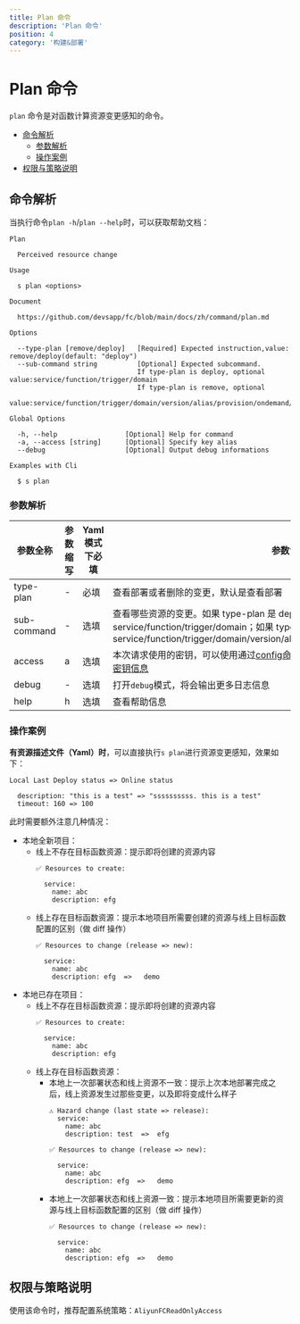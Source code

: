 ```yaml
---
title: Plan 命令
description: 'Plan 命令'
position: 4
category: '构建&部署'
---
```


# Plan 命令

`plan` 命令是对函数计算资源变更感知的命令。

- [命令解析](#命令解析)
  - [参数解析](#参数解析)
  - [操作案例](#操作案例)
- [权限与策略说明](#权限与策略说明)

## 命令解析

当执行命令`plan -h`/`plan --help`时，可以获取帮助文档：

```shell script
Plan

  Perceived resource change

Usage

  s plan <options>  
                            
Document
  
  https://github.com/devsapp/fc/blob/main/docs/zh/command/plan.md    

Options

  --type-plan [remove/deploy]   [Required] Expected instruction,value: remove/deploy(default: "deploy")               
  --sub-command string          [Optional] Expected subcommand.                                                       
                                If type-plan is deploy, optional value:service/function/trigger/domain                
                                If type-plan is remove, optional                                                      
                                value:service/function/trigger/domain/version/alias/provision/ondemand/onDemand/layer

Global Options

  -h, --help                 [Optional] Help for command    
  -a, --access [string]      [Optional] Specify key alias             
  --debug                    [Optional] Output debug informations        

Examples with Cli

  $ s plan              
```

### 参数解析

| 参数全称   | 参数缩写 | Yaml模式下必填 | 参数含义                                                     |
| ---------- | -------- | -------------- | ------------------------------------------------------------ |
| type-plan | - | 必填 | 查看部署或者删除的变更，默认是查看部署 |
| sub-command | - | 选填 | 查看哪些资源的变更。如果 type-plan 是 deploy 那么可选参数有 service/function/trigger/domain；如果 type-plan 是 remove 那么可选参数有 service/function/trigger/domain/version/alias/provision/ondemand/onDemand/layer |
| access     | a        | 选填           | 本次请求使用的密钥，可以使用通过[config命令](https://github.com/Serverless-Devs/Serverless-Devs/tree/master/docs/zh/command/config.md#config-add-命令) 配置的密钥信息，以及[配置到环境变量的密钥信息](https://github.com/Serverless-Devs/Serverless-Devs/tree/master/docs/zh/command/config.md#通过环境变量配置密钥信息) |
| debug      | -        | 选填           | 打开`debug`模式，将会输出更多日志信息                        |
| help       | h        | 选填           | 查看帮助信息                                                 |

### 操作案例

**有资源描述文件（Yaml）时**，可以直接执行`s plan`进行资源变更感知，效果如下：

```text
Local Last Deploy status => Online status

  description: "this is a test" => "ssssssssss. this is a test"
  timeout: 160 => 100
```

此时需要额外注意几种情况：

- 本地全新项目：
    - 线上不存在目标函数资源：提示即将创建的资源内容
      ```shell script
      ✅ Resources to create:
      
        service:
          name: abc
          description: efg
      ```
    - 线上存在目标函数资源：提示本地项目所需要创建的资源与线上目标函数配置的区别（做 diff 操作）
      ```shell script
      ✅ Resources to change (release => new):
        
        service:
          name: abc
          description: efg  =>   demo
      ```
- 本地已存在项目：
    - 线上不存在目标函数资源：提示即将创建的资源内容
      ```shell script
      ✅ Resources to create:
      
        service:
          name: abc
          description: efg
      ```
    - 线上存在目标函数资源：
        - 本地上一次部署状态和线上资源不一致：提示上次本地部署完成之后，线上资源发生过那些变更，以及即将变成什么样子
          ```shell script
          ⚠️ Hazard change (last state => release):
            service:
              name: abc
              description: test  =>  efg
          
          ✅ Resources to change (release => new):
            
            service:
              name: abc
              description: efg  =>   demo
          ```
        - 本地上一次部署状态和线上资源一致：提示本地项目所需要更新的资源与线上目标函数配置的区别（做 diff 操作）
          ```shell script
          ✅ Resources to change (release => new):
            
            service:
              name: abc
              description: efg  =>   demo
          ```

## 权限与策略说明

使用该命令时，推荐配置系统策略：`AliyunFCReadOnlyAccess`
